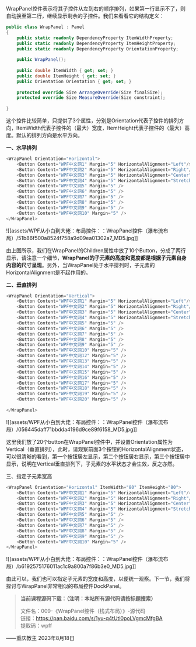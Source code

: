 WrapPanel控件表示将其子控件从左到右的顺序排列，如果第一行显示不了，则自动换至第二行，继续显示剩余的子控件。我们来看看它的结构定义：

```cs
public class WrapPanel : Panel
{
    public static readonly DependencyProperty ItemWidthProperty;
    public static readonly DependencyProperty ItemHeightProperty;
    public static readonly DependencyProperty OrientationProperty;
 
    public WrapPanel();
 
    public double ItemWidth { get; set; }
    public double ItemHeight { get; set; }
    public Orientation Orientation { get; set; }
 
    protected override Size ArrangeOverride(Size finalSize);
    protected override Size MeasureOverride(Size constraint);
 
}
```

这个控件比较简单，只提供了3个属性，分别是Orientation代表子控件的排列方向，ItemWidth代表子控件的（最大）宽度，ItemHeight代表子控件的（最大）高度。默认的排列方向是水平方向。

**一、水平排列**

```cs
<WrapPanel Orientation="Horizontal">
    <Button Content="WPF中文网1" Margin="5" HorizontalAlignment="Left"/>
    <Button Content="WPF中文网2" Margin="5" HorizontalAlignment="Right"/>
    <Button Content="WPF中文网3" Margin="5" HorizontalAlignment="Center"/>
    <Button Content="WPF中文网4" Margin="5" HorizontalAlignment="Stretch"/>
    <Button Content="WPF中文网5" Margin="5" />
    <Button Content="WPF中文网6" Margin="5" />
    <Button Content="WPF中文网7" Margin="5" />
    <Button Content="WPF中文网8" Margin="5" />
    <Button Content="WPF中文网9" Margin="5" />
    <Button Content="WPF中文网10" Margin="5" />
</WrapPanel>
```

![[assets/WPF从小白到大佬：布局控件：：WrapPanel控件（瀑布流布局）/51b86f500a8524f758a9d09ea01302a7_MD5.jpg]]

由上图所示，我们在WrapPanel的Children属性中放了10个Button，分成了两行显示，请注意一个细节，**WrapPanel的子元素的高度和宽度都是根据子元素自身内容的尺寸呈现**。另外，当WrapPanel处于水平排列时，子元素的HorizontalAlignment是不起作用的。

**二、垂直排列**

```cs
<WrapPanel Orientation="Vertical">
    <Button Content="WPF中文网1" Margin="5" HorizontalAlignment="Left"/>
    <Button Content="WPF中文网2" Margin="5" HorizontalAlignment="Right"/>
    <Button Content="WPF中文网3" Margin="5" HorizontalAlignment="Center"/>
    <Button Content="WPF中文网4" Margin="5" HorizontalAlignment="Stretch"/>
    <Button Content="WPF中文网5" Margin="5" />
    <Button Content="WPF中文网6" Margin="5" />
    <Button Content="WPF中文网7" Margin="5" />
    <Button Content="WPF中文网8" Margin="5" />
    <Button Content="WPF中文网9" Margin="5" />
    <Button Content="WPF中文网10" Margin="5" />
    <Button Content="WPF中文网12" Margin="5" />
    <Button Content="WPF中文网13" Margin="5" />
    <Button Content="WPF中文网14" Margin="5" />
    <Button Content="WPF中文网15" Margin="5" />
    <Button Content="WPF中文网16" Margin="5" />
    <Button Content="WPF中文网17" Margin="5" />
    <Button Content="WPF中文网18" Margin="5" />
    <Button Content="WPF中文网19" Margin="5" />
    <Button Content="WPF中文网20" Margin="5" />
 
</WrapPanel>
```

![[assets/WPF从小白到大佬：布局控件：：WrapPanel控件（瀑布流布局）/056445daff71bbdda4196d9ce89f6158_MD5.jpg]]

这里我们放了20个button在WrapPanel控件中，并设置Orientation属性为Vertical（垂直排列），此时，请观察前面3个按钮的HorizontalAlignment状态，可以很清晰的看到，第一个按钮居左显示，第二个按钮居右显示，第三个按钮居中显示，说明在Vertical垂直排列下，子元素的水平状态才会生效，反之亦然。

三、指定子元素宽高

```cs
<WrapPanel Orientation="Horizontal" ItemWidth="80" ItemHeight="80">
    <Button Content="WPF中文网1" Margin="5" HorizontalAlignment="Left"/>
    <Button Content="WPF中文网2" Margin="5" HorizontalAlignment="Right"/>
    <Button Content="WPF中文网3" Margin="5" HorizontalAlignment="Center"/>
    <Button Content="WPF中文网4" Margin="5" HorizontalAlignment="Stretch"/>
    <Button Content="WPF中文网5" Margin="5" />
    <Button Content="WPF中文网6" Margin="5" />
    <Button Content="WPF中文网7" Margin="5" />
    <Button Content="WPF中文网8" Margin="5" />
    <Button Content="WPF中文网9" Margin="5" />
    <Button Content="WPF中文网10" Margin="5" />
</WrapPanel>
```

![[assets/WPF从小白到大佬：布局控件：：WrapPanel控件（瀑布流布局）/b6192575176011ac1c9a800a7f86b3e0_MD5.jpg]]

由此可以，我们也可以指定子元素的宽度和高度，以便统一观察。下一节，我们将探讨与WrapPanel非常相似的布局控件DockPanel。

> **当前课程源码下载：（注明：本站所有源代码请按标题搜索）**
> 
> 文件名：009-《WrapPanel控件（栈式布局）》-源代码  
> 链接：https://pan.baidu.com/s/1yu-q4tUtl0poLVgmcMfgBA  
> 提取码：wpff

——重庆教主 2023年8月18日